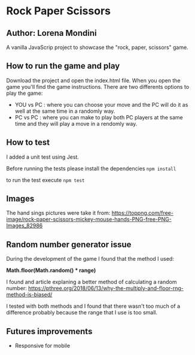 # Rock Paper Scissors
## Author: Lorena Mondini
A vanilla JavaScrip project to showcase the "rock, paper, scissors" game. 

## How to run the game and play
Download the project and open the index.html file. When you open the game you'll find the game instructions.
There are two differents options to play the game: 
- YOU vs PC : where you can choose your move and the PC will do it as well at the same time in a randomly way.
- PC vs PC : where you can make to play both PC players at the same time and they will play a move in a rendomly way.

## How to test

I added a unit test using Jest.

Before running the tests please install the dependencies
```npm install```

to run the test execute ```npm test```



## Images
The hand sings pictures were take it from: 
https://toppng.com/free-image/rock-paper-scissors-mickey-mouse-hands-PNG-free-PNG-Images_82986

## Random number generator issue

During the development of the game I found that the method I used: 

**Math.floor(Math.random() * range)**

I found and article explaning a better method of calculating a random number:
https://pthree.org/2018/06/13/why-the-multiply-and-floor-rng-method-is-biased/

I tested with both methods and I found that there wasn't too much of a difference probably because the range that I use is too small.

## Futures improvements
- Responsive for mobile